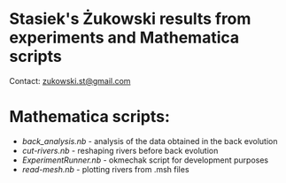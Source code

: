 # Stasiek's Żukowski results from experiments and Mathematica scripts
Contact: zukowski.st@gmail.com

# Mathematica scripts:
* _back_analysis.nb_ - analysis of the data obtained in the back evolution
* _cut-rivers.nb_ - reshaping rivers before back evolution
* _ExperimentRunner.nb_ - okmechak script for development purposes
* _read-mesh.nb_ - plotting rivers from .msh files
